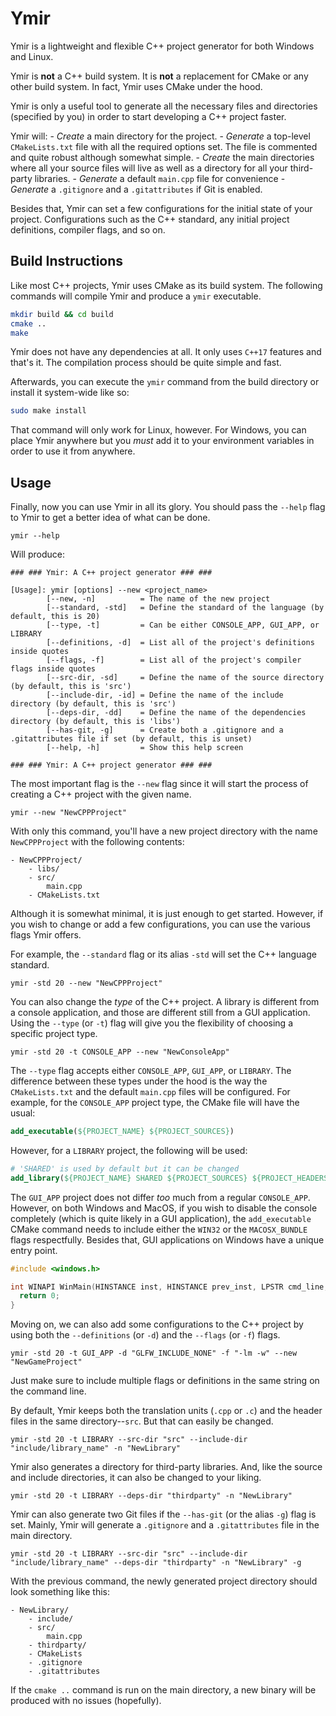 # Ymir 

Ymir is a lightweight and flexible C++ project generator for both Windows and Linux. 

Ymir is __not__ a C++ build system. 
It is __not__ a replacement for CMake or any other build system. In fact, Ymir uses CMake under the hood. 

Ymir is only a useful tool to generate all the necessary files and directories (specified by you) in order to start developing a C++ project faster. 

Ymir will: 
    - *Create* a main directory for the project.
    - *Generate* a top-level `CMakeLists.txt` file with all the required options set. The file is commented and quite robust although somewhat simple. 
    - *Create* the main directories where all your source files will live as well as a directory for all your third-party libraries. 
    - *Generate* a default `main.cpp` file for convenience 
    - *Generate* a `.gitignore` and a `.gitattributes` if Git is enabled.

Besides that, Ymir can set a few configurations for the initial state of your project. Configurations such as the C++ standard, any initial project definitions, compiler flags, and so on.


## Build Instructions 

Like most C++ projects, Ymir uses CMake as its build system. The following commands will compile Ymir and produce a `ymir` executable. 

```bash
mkdir build && cd build 
cmake .. 
make
```

Ymir does not have any dependencies at all. It only uses `C++17` features and that's it. The compilation process should be quite simple and fast. 

Afterwards, you can execute the `ymir` command from the build directory or install it system-wide like so: 

```bash
sudo make install
```

That command will only work for Linux, however. For Windows, you can place Ymir anywhere but you _must_ add it to your environment variables in order to use it from anywhere.

## Usage

Finally, now you can use Ymir in all its glory. You should pass the `--help` flag to Ymir to get a better idea of what can be done. 

```
ymir --help
```

Will produce: 

```
### ### Ymir: A C++ project generator ### ###

[Usage]: ymir [options] --new <project_name>
        [--new, -n]          = The name of the new project
        [--standard, -std]   = Define the standard of the language (by default, this is 20)
        [--type, -t]         = Can be either CONSOLE_APP, GUI_APP, or LIBRARY
        [--definitions, -d]  = List all of the project's definitions inside quotes
        [--flags, -f]        = List all of the project's compiler flags inside quotes
        [--src-dir, -sd]     = Define the name of the source directory (by default, this is 'src')
        [--include-dir, -id] = Define the name of the include directory (by default, this is 'src')
        [--deps-dir, -dd]    = Define the name of the dependencies directory (by default, this is 'libs')
        [--has-git, -g]      = Create both a .gitignore and a .gitattributes file if set (by default, this is unset)
        [--help, -h]         = Show this help screen

### ### Ymir: A C++ project generator ### ###
```

The most important flag is the `--new` flag since it will start the process of creating a C++ project with the given name. 

```
ymir --new "NewCPPProject"
```

With only this command, you'll have a new project directory with the name `NewCPPProject` with the following contents:

```
- NewCPPProject/
    - libs/ 
    - src/
        main.cpp
    - CMakeLists.txt
```

Although it is somewhat minimal, it is just enough to get started. However, if you wish to change or add a few configurations, you can use the various flags Ymir offers. 

For example, the `--standard` flag or its alias `-std` will set the C++ language standard. 

```
ymir -std 20 --new "NewCPPProject"
```

You can also change the _type_ of the C++ project. A library is different from a console application, and those are different still from a GUI application. Using the `--type` (or `-t`) flag will give you the flexibility of choosing a specific project type. 

```
ymir -std 20 -t CONSOLE_APP --new "NewConsoleApp"
```

The `--type` flag accepts either `CONSOLE_APP`, `GUI_APP`, or `LIBRARY`. The difference between these types under the hood is the way the `CMakeLists.txt` and the default `main.cpp` files will be configured. For example, for the `CONSOLE_APP` project type, the CMake file will have the usual: 

```cmake
add_executable(${PROJECT_NAME} ${PROJECT_SOURCES})
```

However, for a `LIBRARY` project, the following will be used: 

```cmake
# 'SHARED' is used by default but it can be changed
add_library(${PROJECT_NAME} SHARED ${PROJECT_SOURCES} ${PROJECT_HEADERS})
```
The `GUI_APP` project does not differ _too_ much from a regular `CONSOLE_APP`. However, on both Windows and MacOS, if you wish to disable the console completely (which is quite likely in a GUI application), the `add_executable` CMake command needs to include either the `WIN32` or the `MACOSX_BUNDLE` flags respectfully. Besides that, GUI applications on Windows have a unique entry point.

```c++
#include <windows.h>

int WINAPI WinMain(HINSTANCE inst, HINSTANCE prev_inst, LPSTR cmd_line, int cmd_show) {
  return 0;
}
```

Moving on, we can also add some configurations to the C++ project by using both the `--definitions` (or `-d`) and the `--flags` (or `-f`) flags. 

```
ymir -std 20 -t GUI_APP -d "GLFW_INCLUDE_NONE" -f "-lm -w" --new "NewGameProject"
```

Just make sure to include multiple flags or definitions in the same string on the command line.

By default, Ymir keeps both the translation units (`.cpp` or `.c`) and the header files in the same directory--`src`. But that can easily be changed. 

```
ymir -std 20 -t LIBRARY --src-dir "src" --include-dir "include/library_name" -n "NewLibrary"
```

Ymir also generates a directory for third-party libraries. And, like the source and include directories, it can also be changed to your liking. 

```
ymir -std 20 -t LIBRARY --deps-dir "thirdparty" -n "NewLibrary"
```

Ymir can also generate two Git files if the `--has-git` (or the alias `-g`) flag is set. Mainly, Ymir will generate a `.gitignore` and a `.gitattributes` file in the main directory.

```
ymir -std 20 -t LIBRARY --src-dir "src" --include-dir "include/library_name" --deps-dir "thirdparty" -n "NewLibrary" -g
```

With the previous command, the newly generated project directory should look something like this: 

```
- NewLibrary/ 
    - include/ 
    - src/
        main.cpp
    - thirdparty/ 
    - CMakeLists
    - .gitignore
    - .gitattributes
```

If the `cmake ..` command is run on the main directory, a new binary will be produced with no issues (hopefully).
